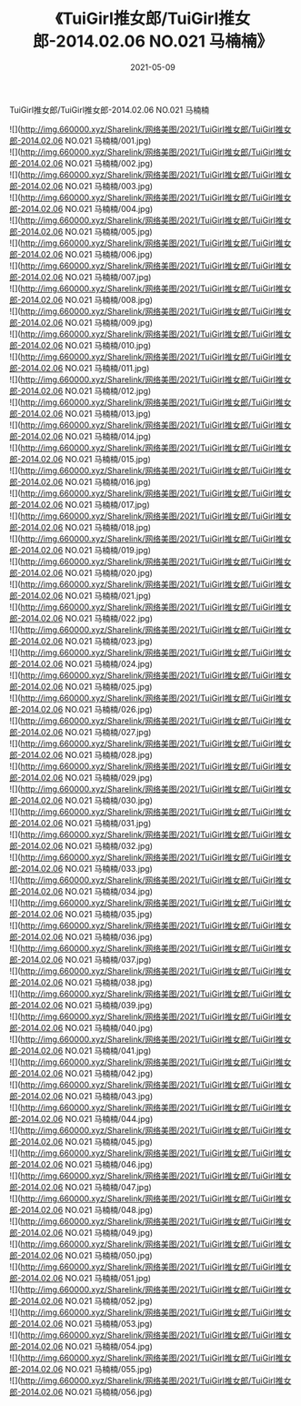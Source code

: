 ﻿---
layout: post
title:  《TuiGirl推女郎/TuiGirl推女郎-2014.02.06 NO.021 马楠楠》
date:   2021-05-09
img: http://img.660000.xyz/Sharelink/网络美图/2021/TuiGirl推女郎/TuiGirl推女郎-2014.02.06 NO.021 马楠楠/000.jpg
categories: [美女, 清纯, 唯美]
---

TuiGirl推女郎/TuiGirl推女郎-2014.02.06 NO.021 马楠楠

 ![](http://img.660000.xyz/Sharelink/网络美图/2021/TuiGirl推女郎/TuiGirl推女郎-2014.02.06 NO.021 马楠楠/001.jpg) <br>![](http://img.660000.xyz/Sharelink/网络美图/2021/TuiGirl推女郎/TuiGirl推女郎-2014.02.06 NO.021 马楠楠/002.jpg) <br>![](http://img.660000.xyz/Sharelink/网络美图/2021/TuiGirl推女郎/TuiGirl推女郎-2014.02.06 NO.021 马楠楠/003.jpg) <br>![](http://img.660000.xyz/Sharelink/网络美图/2021/TuiGirl推女郎/TuiGirl推女郎-2014.02.06 NO.021 马楠楠/004.jpg) <br>![](http://img.660000.xyz/Sharelink/网络美图/2021/TuiGirl推女郎/TuiGirl推女郎-2014.02.06 NO.021 马楠楠/005.jpg) <br>![](http://img.660000.xyz/Sharelink/网络美图/2021/TuiGirl推女郎/TuiGirl推女郎-2014.02.06 NO.021 马楠楠/006.jpg) <br>![](http://img.660000.xyz/Sharelink/网络美图/2021/TuiGirl推女郎/TuiGirl推女郎-2014.02.06 NO.021 马楠楠/007.jpg) <br>![](http://img.660000.xyz/Sharelink/网络美图/2021/TuiGirl推女郎/TuiGirl推女郎-2014.02.06 NO.021 马楠楠/008.jpg) <br>![](http://img.660000.xyz/Sharelink/网络美图/2021/TuiGirl推女郎/TuiGirl推女郎-2014.02.06 NO.021 马楠楠/009.jpg) <br>![](http://img.660000.xyz/Sharelink/网络美图/2021/TuiGirl推女郎/TuiGirl推女郎-2014.02.06 NO.021 马楠楠/010.jpg) <br>![](http://img.660000.xyz/Sharelink/网络美图/2021/TuiGirl推女郎/TuiGirl推女郎-2014.02.06 NO.021 马楠楠/011.jpg) <br>![](http://img.660000.xyz/Sharelink/网络美图/2021/TuiGirl推女郎/TuiGirl推女郎-2014.02.06 NO.021 马楠楠/012.jpg) <br>![](http://img.660000.xyz/Sharelink/网络美图/2021/TuiGirl推女郎/TuiGirl推女郎-2014.02.06 NO.021 马楠楠/013.jpg) <br>![](http://img.660000.xyz/Sharelink/网络美图/2021/TuiGirl推女郎/TuiGirl推女郎-2014.02.06 NO.021 马楠楠/014.jpg) <br>![](http://img.660000.xyz/Sharelink/网络美图/2021/TuiGirl推女郎/TuiGirl推女郎-2014.02.06 NO.021 马楠楠/015.jpg) <br>![](http://img.660000.xyz/Sharelink/网络美图/2021/TuiGirl推女郎/TuiGirl推女郎-2014.02.06 NO.021 马楠楠/016.jpg) <br>![](http://img.660000.xyz/Sharelink/网络美图/2021/TuiGirl推女郎/TuiGirl推女郎-2014.02.06 NO.021 马楠楠/017.jpg) <br>![](http://img.660000.xyz/Sharelink/网络美图/2021/TuiGirl推女郎/TuiGirl推女郎-2014.02.06 NO.021 马楠楠/018.jpg) <br>![](http://img.660000.xyz/Sharelink/网络美图/2021/TuiGirl推女郎/TuiGirl推女郎-2014.02.06 NO.021 马楠楠/019.jpg) <br>![](http://img.660000.xyz/Sharelink/网络美图/2021/TuiGirl推女郎/TuiGirl推女郎-2014.02.06 NO.021 马楠楠/020.jpg) <br>![](http://img.660000.xyz/Sharelink/网络美图/2021/TuiGirl推女郎/TuiGirl推女郎-2014.02.06 NO.021 马楠楠/021.jpg) <br>![](http://img.660000.xyz/Sharelink/网络美图/2021/TuiGirl推女郎/TuiGirl推女郎-2014.02.06 NO.021 马楠楠/022.jpg) <br>![](http://img.660000.xyz/Sharelink/网络美图/2021/TuiGirl推女郎/TuiGirl推女郎-2014.02.06 NO.021 马楠楠/023.jpg) <br>![](http://img.660000.xyz/Sharelink/网络美图/2021/TuiGirl推女郎/TuiGirl推女郎-2014.02.06 NO.021 马楠楠/024.jpg) <br>![](http://img.660000.xyz/Sharelink/网络美图/2021/TuiGirl推女郎/TuiGirl推女郎-2014.02.06 NO.021 马楠楠/025.jpg) <br>![](http://img.660000.xyz/Sharelink/网络美图/2021/TuiGirl推女郎/TuiGirl推女郎-2014.02.06 NO.021 马楠楠/026.jpg) <br>![](http://img.660000.xyz/Sharelink/网络美图/2021/TuiGirl推女郎/TuiGirl推女郎-2014.02.06 NO.021 马楠楠/027.jpg) <br>![](http://img.660000.xyz/Sharelink/网络美图/2021/TuiGirl推女郎/TuiGirl推女郎-2014.02.06 NO.021 马楠楠/028.jpg) <br>![](http://img.660000.xyz/Sharelink/网络美图/2021/TuiGirl推女郎/TuiGirl推女郎-2014.02.06 NO.021 马楠楠/029.jpg) <br>![](http://img.660000.xyz/Sharelink/网络美图/2021/TuiGirl推女郎/TuiGirl推女郎-2014.02.06 NO.021 马楠楠/030.jpg) <br>![](http://img.660000.xyz/Sharelink/网络美图/2021/TuiGirl推女郎/TuiGirl推女郎-2014.02.06 NO.021 马楠楠/031.jpg) <br>![](http://img.660000.xyz/Sharelink/网络美图/2021/TuiGirl推女郎/TuiGirl推女郎-2014.02.06 NO.021 马楠楠/032.jpg) <br>![](http://img.660000.xyz/Sharelink/网络美图/2021/TuiGirl推女郎/TuiGirl推女郎-2014.02.06 NO.021 马楠楠/033.jpg) <br>![](http://img.660000.xyz/Sharelink/网络美图/2021/TuiGirl推女郎/TuiGirl推女郎-2014.02.06 NO.021 马楠楠/034.jpg) <br>![](http://img.660000.xyz/Sharelink/网络美图/2021/TuiGirl推女郎/TuiGirl推女郎-2014.02.06 NO.021 马楠楠/035.jpg) <br>![](http://img.660000.xyz/Sharelink/网络美图/2021/TuiGirl推女郎/TuiGirl推女郎-2014.02.06 NO.021 马楠楠/036.jpg) <br>![](http://img.660000.xyz/Sharelink/网络美图/2021/TuiGirl推女郎/TuiGirl推女郎-2014.02.06 NO.021 马楠楠/037.jpg) <br>![](http://img.660000.xyz/Sharelink/网络美图/2021/TuiGirl推女郎/TuiGirl推女郎-2014.02.06 NO.021 马楠楠/038.jpg) <br>![](http://img.660000.xyz/Sharelink/网络美图/2021/TuiGirl推女郎/TuiGirl推女郎-2014.02.06 NO.021 马楠楠/039.jpg) <br>![](http://img.660000.xyz/Sharelink/网络美图/2021/TuiGirl推女郎/TuiGirl推女郎-2014.02.06 NO.021 马楠楠/040.jpg) <br>![](http://img.660000.xyz/Sharelink/网络美图/2021/TuiGirl推女郎/TuiGirl推女郎-2014.02.06 NO.021 马楠楠/041.jpg) <br>![](http://img.660000.xyz/Sharelink/网络美图/2021/TuiGirl推女郎/TuiGirl推女郎-2014.02.06 NO.021 马楠楠/042.jpg) <br>![](http://img.660000.xyz/Sharelink/网络美图/2021/TuiGirl推女郎/TuiGirl推女郎-2014.02.06 NO.021 马楠楠/043.jpg) <br>![](http://img.660000.xyz/Sharelink/网络美图/2021/TuiGirl推女郎/TuiGirl推女郎-2014.02.06 NO.021 马楠楠/044.jpg) <br>![](http://img.660000.xyz/Sharelink/网络美图/2021/TuiGirl推女郎/TuiGirl推女郎-2014.02.06 NO.021 马楠楠/045.jpg) <br>![](http://img.660000.xyz/Sharelink/网络美图/2021/TuiGirl推女郎/TuiGirl推女郎-2014.02.06 NO.021 马楠楠/046.jpg) <br>![](http://img.660000.xyz/Sharelink/网络美图/2021/TuiGirl推女郎/TuiGirl推女郎-2014.02.06 NO.021 马楠楠/047.jpg) <br>![](http://img.660000.xyz/Sharelink/网络美图/2021/TuiGirl推女郎/TuiGirl推女郎-2014.02.06 NO.021 马楠楠/048.jpg) <br>![](http://img.660000.xyz/Sharelink/网络美图/2021/TuiGirl推女郎/TuiGirl推女郎-2014.02.06 NO.021 马楠楠/049.jpg) <br>![](http://img.660000.xyz/Sharelink/网络美图/2021/TuiGirl推女郎/TuiGirl推女郎-2014.02.06 NO.021 马楠楠/050.jpg) <br>![](http://img.660000.xyz/Sharelink/网络美图/2021/TuiGirl推女郎/TuiGirl推女郎-2014.02.06 NO.021 马楠楠/051.jpg) <br>![](http://img.660000.xyz/Sharelink/网络美图/2021/TuiGirl推女郎/TuiGirl推女郎-2014.02.06 NO.021 马楠楠/052.jpg) <br>![](http://img.660000.xyz/Sharelink/网络美图/2021/TuiGirl推女郎/TuiGirl推女郎-2014.02.06 NO.021 马楠楠/053.jpg) <br>![](http://img.660000.xyz/Sharelink/网络美图/2021/TuiGirl推女郎/TuiGirl推女郎-2014.02.06 NO.021 马楠楠/054.jpg) <br>![](http://img.660000.xyz/Sharelink/网络美图/2021/TuiGirl推女郎/TuiGirl推女郎-2014.02.06 NO.021 马楠楠/055.jpg) <br>![](http://img.660000.xyz/Sharelink/网络美图/2021/TuiGirl推女郎/TuiGirl推女郎-2014.02.06 NO.021 马楠楠/056.jpg) <br>